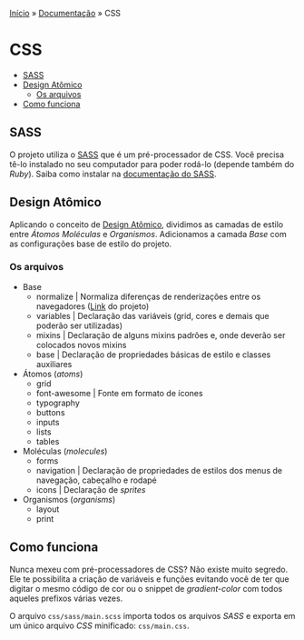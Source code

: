 [Início](../../../) » [Documentação](index.md) » CSS

# CSS

* [SASS](#sass)
* [Design Atômico](#design-at%C3%B4mico)
    * [Os arquivos](#os-arquivos)
* [Como funciona](#como-funciona)

## SASS

O projeto utiliza o [SASS](http://sass-lang.com/) que é um pré-processador de CSS. Você precisa tê-lo instalado no seu computador para poder rodá-lo (depende também do _Ruby_). Saiba como instalar na [documentação do SASS](http://sass-lang.com/install).

## Design Atômico

Aplicando o conceito de [Design Atômico](http://bradfrostweb.com/blog/post/atomic-web-design/), dividimos as camadas de estilo entre _Átomos_ _Moléculas_ e _Organismos_. Adicionamos a camada _Base_ com as configurações base de estilo do projeto.

### Os arquivos

* Base
    * normalize | Normaliza diferenças de renderizações entre os navegadores ([Link](http://necolas.github.com/normalize.css/) do projeto)
    * variables | Declaração das variáveis (grid, cores e demais que poderão ser utilizadas)
    * mixins | Declaração de alguns mixins padrões e, onde deverão ser colocados novos mixins
    * base | Declaração de propriedades básicas de estilo e classes auxiliares
* Átomos (_atoms_)
    * grid
    * font-awesome | Fonte em formato de ícones
    * typography
    * buttons
    * inputs
    * lists
    * tables
* Moléculas (_molecules_)
    * forms
    * navigation | Declaração de propriedades de estilos dos menus de navegação, cabeçalho e rodapé
    * icons | Declaração de _sprites_
* Organismos (_organisms_)
    * layout
    * print

## Como funciona

Nunca mexeu com pré-processadores de CSS? Não existe muito segredo. Ele te possibilita a criação de variáveis e funções evitando você de ter que digitar o mesmo código de cor ou o snippet de _gradient-color_ com todos aqueles prefixos várias vezes.

O arquivo `css/sass/main.scss` importa todos os arquivos *SASS* e exporta em um único arquivo *CSS* minificado: `css/main.css`.
